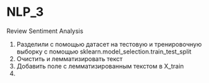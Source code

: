 # NLP_3
Review Sentiment Analysis 
1. Разделили с помощью датасет на тестовую и тренировочную выборку с помощью sklearn.model_selection.train_test_split
2. Очистить и лемматизировать текст
3. Добавить поле с лемматизированным текстом в X_train
4. 
